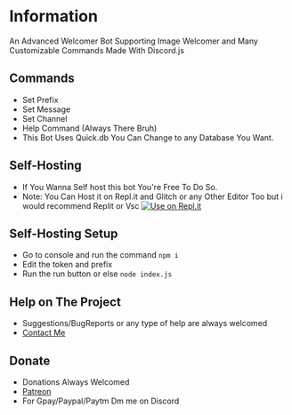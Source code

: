 # Information
An Advanced Welcomer Bot Supporting Image Welcomer and Many Customizable Commands Made With Discord.js

## Commands 
- Set Prefix 
- Set Message
- Set Channel
- Help Command (Always There Bruh)
- This Bot Uses Quick.db You Can Change to any Database You Want.

## Self-Hosting
- If You Wanna Self host this bot You're Free To Do So.
- Note: You Can Host it on Repl.it and Glitch or any Other Editor Too but i would recommend Replit or Vsc
[![Use on Repl.it](https://repl.it/badge/github/ShinchanPlayZ/AdvancedWelcomer)](https://replit.com/@ShinchanPlayZ/AdvancedWelcomer)

## Self-Hosting Setup
- Go to console and run the command ` npm i ` 
- Edit the token and prefix 
- Run the run button or else ` node index.js `

## Help on The Project 
- Suggestions/BugReports or any type of help are always welcomed
- [Contact Me](https://discord.gg/FMkBAb3CKS)

## Donate 
- Donations Always Welcomed 
- [Patreon](https://patreon.com/sanzo)
- For Gpay/Paypal/Paytm Dm me on Discord
